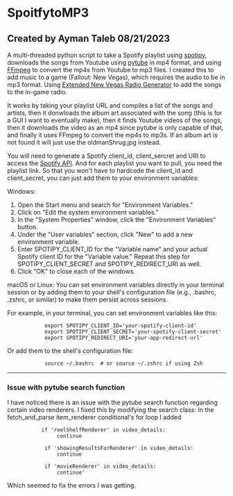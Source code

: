 # SpoitfytoMP3

## Created by Ayman Taleb 08/21/2023

A multi-threaded python script to take a Spotify playlist using [spotipy](https://spotipy.readthedocs.io/en/master/#), downloads the songs from Youtube using [pytube](https://pytube.io/en/latest/index.html) in mp4 format, and using [FFmpeg](https://ffmpeg.org/download.html) to convert the mp4s from Youtube to mp3 files. I created this to add music to a game (Fallout: New Vegas), which requires the audio to be in mp3 format. Using [Extended New Vegas Radio Generator](https://www.nexusmods.com/newvegas/mods/36835) to add the songs to the in-game radio. 

It works by taking your playlist URL and compiles a list of the songs and artists, then it donwloads the album art associated with the song (this is for a GUI I want to eventually make), then it finds Youtube videos of the songs, then it downloads the video as an mp4 since pytube is only capable of that, and finally it uses FFmpeg to convert the mp4s to mp3s. If an album art is not found it will just use the oldmanShrug.jpg instead. 

You will need to generate a Spotify client_id, client_sercret and URI to access the [Spotify API](https://developer.spotify.com/documentation/web-api). And for each playlist you want to pull, you need the playlist link. So that you won't have to hardcode the client_id and client_secret, you can just add them to your environment variables:

Windows:
<ol>
<li>Open the Start menu and search for "Environment Variables."

<li>Click on "Edit the system environment variables."

<li>In the "System Properties" window, click the "Environment Variables" button.

<li>Under the "User variables" section, click "New" to add a new environment variable.

<li>Enter SPOTIPY_CLIENT_ID for the "Variable name" and your actual Spotify client ID for the "Variable value." Repeat this step for SPOTIPY_CLIENT_SECRET and SPOTIPY_REDIRECT_URI as well.

<li>Click "OK" to close each of the windows.

</ol>

macOS or Linux:
You can set environment variables directly in your terminal session or by adding them to your shell's configuration file (e.g., .bashrc, .zshrc, or similar) to make them persist across sessions.

For example, in your terminal, you can set environment variables like this:

                export SPOTIPY_CLIENT_ID='your-spotify-client-id'
                export SPOTIPY_CLIENT_SECRET='your-spotify-client-secret'
                export SPOTIPY_REDIRECT_URI='your-app-redirect-url'

Or add them to the shell's configuration file:

                source ~/.bashrc  # or source ~/.zshrc if using Zsh

---

### Issue with pytube search function
I have noticed there is an issue with the pytube search function regarding certain video renderers. I fixed this by modifying the search class:
In the fetch_and_parse item_renderer conditional's for loop I added 

               if 'reelShelfRenderer' in video_details:
                    continue

                if 'showingResultsForRenderer' in video_details:
                    continue
                
                if 'movieRenderer' in video_details:
                    continue' 
Which seemed to fix the errors I was getting.